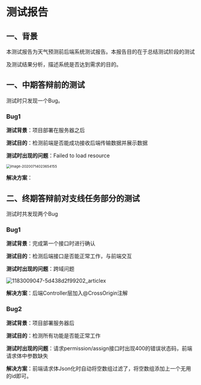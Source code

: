 # 测试报告

## 一、背景

 本测试报告为天气预测前后端系统测试报告。本报告目的在于总结测试阶段的测试

及测试结果分析，描述系统是否达到需求的目的。

## 一、中期答辩前的测试

测试时只发现一个Bug。

### Bug1

**测试背景**：项目部署在服务器之后

**测试目的**：检测前端是否能成功接收后端传输数据并展示数据

**测试时出现的问题**：Failed to load resource

<img src="C:\Users\YT\AppData\Roaming\Typora\typora-user-images\image-20200714023654155.png" alt="image-20200714023654155" style="zoom:67%;" />

**解决方案**：

## 二、终期答辩前对支线任务部分的测试

测试时共发现两个Bug

### Bug1

**测试背景**：完成第一个接口时进行确认

**测试目的**：检测后端接口是否能正常工作，与前端交互

**测试时出现的问题**：跨域问题

![1183009047-5d438d2f99202_articlex](http://image.hihia.top/Screenshot/20200714024554.png)

**解决方案**：后端Controller层加入@CrossOrigin注解

### Bug2

**测试背景**：项目部署服务器后

**测试目的**：检测所有功能是否能正常工作

**测试时出现的问题**：请求permission/assign接口时出现400的错误状态码，前端请求体中参数缺失

**解决方案**：前端请求体Json化时自动将空数组过滤了，将空数组添加上一个无用的id即可。
